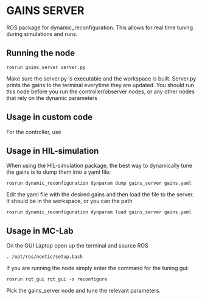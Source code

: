 # GAINS SERVER

ROS package for dynamic_reconfiguration. This allows for real time tuning during simulations and runs.

## Running the node

```
rosrun gains_server server.py
```

Make sure the server.py is executable and the workspace is built. Server.py prints the gains to the terminal everytime they are 
updated. You should run this node before you run the controller/observer nodes, or any other nodes that rely on the dynamic
parameters


## Usage in custom code

For the controller, use 

## Usage in HIL-simulation

When using the HIL-simulation package, the best way to dynamically tune the gains is to dump them into a yaml file: 

```
rosrun dynamic_reconfiguration dynparam dump gains_server gains.yaml
```

Edit the yaml file with the desired gains and then load the file to the server. It should be in the workspace, or you can 
the path

```
rosrun dynamic_reconfiguration dynparam load gains_server gains.yaml
```

## Usage in MC-Lab
On the GUI Laptop open up the terminal and source ROS

```
. /opt/ros/noetic/setup.bash
```

If you are running the node simply enter the command for the tuning gui: 

```
rosrun rqt_gui rqt_gui -s reconfigure
```

Pick the gains_server node and tune the relevant parameters. 

